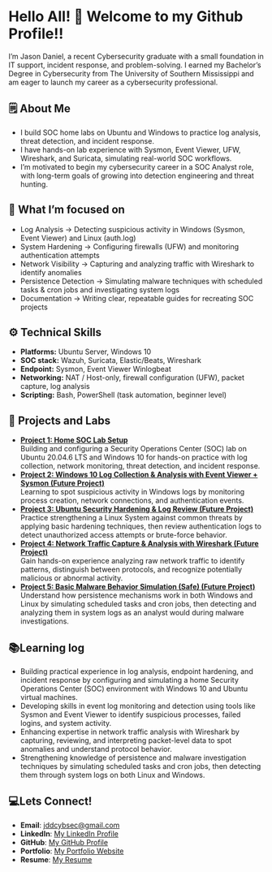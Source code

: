 # Hello All! 👋 Welcome to my Github Profile!!

I’m Jason Daniel, a recent Cybersecurity graduate with a small foundation in IT support, incident response, and problem-solving. I earned my Bachelor’s Degree in Cybersecurity from The University of Southern Mississippi and am eager to launch my career as a cybersecurity professional.


## 🗒️ About Me
- I build SOC home labs on Ubuntu and Windows to practice log analysis, threat detection, and incident response.  
- I have hands-on lab experience with Sysmon, Event Viewer, UFW, Wireshark, and Suricata, simulating real-world SOC workflows.  
- I’m motivated to begin my cybersecurity career in a SOC Analyst role, with long-term goals of growing into detection engineering and threat hunting.  


## 📘 What I’m focused on
- Log Analysis → Detecting suspicious activity in Windows (Sysmon, Event Viewer) and Linux (auth.log)
- System Hardening → Configuring firewalls (UFW) and monitoring authentication attempts
- Network Visibility → Capturing and analyzing traffic with Wireshark to identify anomalies
- Persistence Detection → Simulating malware techniques with scheduled tasks & cron jobs and investigating system logs
- Documentation → Writing clear, repeatable guides for recreating SOC projects

## ⚙️ Technical Skills 
- **Platforms:** Ubuntu Server, Windows 10  
- **SOC stack:** Wazuh, Suricata, Elastic/Beats, Wireshark  
- **Endpoint:** Sysmon, Event Viewer Winlogbeat  
- **Networking:** NAT / Host-only, firewall configuration (UFW), packet capture, log analysis    
- **Scripting:** Bash, PowerShell (task automation, beginner level)

## 🚧 Projects and Labs
- [**Project 1: Home SOC Lab Setup**](https://cscdanielj.github.io/projects/home-soc-lab-setup)  
Building and configuring a Security Operations Center (SOC) lab on Ubuntu 20.04.6 LTS and Windows 10 for hands-on practice with log collection, network monitoring, threat detection, and incident response.
- [**Project 2: Windows 10 Log Collection & Analysis with Event Viewer + Sysmon (Future Project)**](#)  
Learning to spot suspicious activity in Windows logs by monitoring process creation, network connections, and authentication events.
- [**Project 3: Ubuntu Security Hardening & Log Review (Future Project)**](#)  
Practice strengthening a Linux System against common threats by applying basic hardening techniques, then review authentication logs to detect unauthorized access attempts or brute-force behavior.
- [**Project 4: Network Traffic Capture & Analysis with Wireshark (Future Project)**](#)  
Gain hands-on experience analyzing raw network traffic to identify patterns, distinguish between protocols, and recognize potentially malicious or abnormal activity.
- [**Project 5: Basic Malware Behavior Simulation (Safe) (Future Project)**](#)  
Understand how persistence mechanisms work in both Windows and Linux by simulating scheduled tasks and cron jobs, then detecting and analyzing them in system logs as an analyst would during malware investigations. 
 

## 📚Learning log 
- Building practical experience in log analysis, endpoint hardening, and incident response by configuring and simulating a home Security Operations Center (SOC) environment with Windows 10 and Ubuntu virtual machines.
- Developing skills in event log monitoring and detection using tools like Sysmon and Event Viewer to identify suspicious processes, failed logins, and system activity.
- Enhancing expertise in network traffic analysis with Wireshark by capturing, reviewing, and interpreting packet-level data to spot anomalies and understand protocol behavior.
- Strengthening knowledge of persistence and malware investigation techniques by simulating scheduled tasks and cron jobs, then detecting them through system logs on both Linux and Windows.

## 💻Lets Connect!
- **Email**: jddcybsec@gmail.com
- **LinkedIn**: [My LinkedIn Profile](https://www.linkedin.com/in/jason-daniel-067236346)
- **GitHub**: [My GitHub Profile](https://github.com/cscdanielj)
- **Portfolio**: [My Portfolio Website](https://cscdanielj.github.io/)
- **Resume**: [My Resume](href="/resume/JDaniel-Resume.pdf")

  



